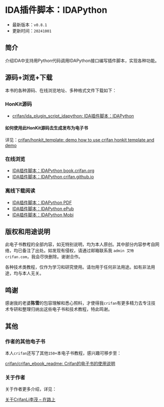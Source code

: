 # IDA插件脚本：IDAPython

* 最新版本：`v0.8.1`
* 更新时间：`20241001`

## 简介

介绍IDA中支持用Python代码调用IDAPython接口编写插件脚本，实现各种功能。

## 源码+浏览+下载

本书的各种源码、在线浏览地址、多种格式文件下载如下：

### HonKit源码

* [crifan/ida_plugin_script_idapython: IDA插件脚本：IDAPython](https://github.com/crifan/ida_plugin_script_idapython)

#### 如何使用此HonKit源码去生成发布为电子书

详见：[crifan/honkit_template: demo how to use crifan honkit template and demo](https://github.com/crifan/honkit_template)

### 在线浏览

* [IDA插件脚本：IDAPython book.crifan.org](https://book.crifan.org/books/ida_plugin_script_idapython/website/)
* [IDA插件脚本：IDAPython crifan.github.io](https://crifan.github.io/ida_plugin_script_idapython/website/)

### 离线下载阅读

* [IDA插件脚本：IDAPython PDF](https://book.crifan.org/books/ida_plugin_script_idapython/pdf/ida_plugin_script_idapython.pdf)
* [IDA插件脚本：IDAPython ePub](https://book.crifan.org/books/ida_plugin_script_idapython/epub/ida_plugin_script_idapython.epub)
* [IDA插件脚本：IDAPython Mobi](https://book.crifan.org/books/ida_plugin_script_idapython/mobi/ida_plugin_script_idapython.mobi)

## 版权和用途说明

此电子书教程的全部内容，如无特别说明，均为本人原创。其中部分内容参考自网络，均已备注了出处。如发现有侵权，请通过邮箱联系我 `admin 艾特 crifan.com`，我会尽快删除。谢谢合作。

各种技术类教程，仅作为学习和研究使用。请勿用于任何非法用途。如有非法用途，均与本人无关。

## 鸣谢

感谢我的老婆**陈雪**的包容理解和悉心照料，才使得我`crifan`有更多精力去专注技术专研和整理归纳出这些电子书和技术教程，特此鸣谢。

## 其他

### 作者的其他电子书

本人`crifan`还写了其他`150+`本电子书教程，感兴趣可移步至：

[crifan/crifan_ebook_readme: Crifan的电子书的使用说明](https://github.com/crifan/crifan_ebook_readme)

### 关于作者

关于作者更多介绍，详见：

[关于CrifanLi李茂 – 在路上](https://www.crifan.org/about/)
